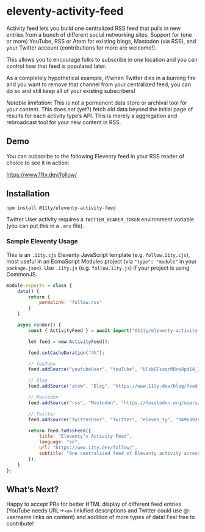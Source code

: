 # eleventy-activity-feed

Activity feed lets you build one centralized RSS feed that pulls in new entries from a bunch of different social networking sites. Support for (one or more) YouTube, RSS or Atom for existing blogs, Mastodon (via RSS), and your Twitter account (contributions for more are welcome!).

This allows you to encourage folks to subscribe in *one* location and you can control how that feed is populated later.

As a completely hypothetical example, if/when Twitter dies in a burning fire and you want to remove that channel from your centralized feed, you can do so and still keep all of your existing subscribers!

_Notable limitation:_ This is not a permanent data store or archival tool for your content. This does _not_ (yet?) fetch old data beyond the initial page of results for each activity type’s API. This is merely a aggregation and rebroadcast tool for your new content in RSS.

## Demo

You can subscribe to the following Eleventy feed in your RSS reader of choice to see it in action:

https://www.11ty.dev/follow/

## Installation

```
npm install @11ty/eleventy-activity-feed
```

Twitter User activity requires a `TWITTER_BEARER_TOKEN` environment variable (you can put this in a `.env` file).

<!-- // npm packages published
// github releases and activity
// todo historical duration -->

### Sample Eleventy Usage

This is an `.11ty.cjs` Eleventy JavaScript template (e.g. `follow.11ty.cjs`), most useful in an EcmaScript Modules project (via `"type": "module"` in your `package.json`). Use `.11ty.js` (e.g. `follow.11ty.js`) if your project is using CommonJS.

```js
module.exports = class {
	data() {
		return {
			permalink: "follow.rss"
		}
	}

	async render() {
		const { ActivityFeed } = await import("@11ty/eleventy-activity-feed");

		let feed = new ActivityFeed();

		feed.setCacheDuration("4h");

		// YouTube
		feed.addSource("youtubeUser", "YouTube", "UCskGTioqrMBcw8pd14_334A");

		// Blog
		feed.addSource("atom", "Blog", "https://www.11ty.dev/blog/feed.xml");

		// Mastodon
		feed.addSource("rss", "Mastodon", "https://fosstodon.org/users/eleventy.rss");

		// Twitter
		feed.addSource("twitterUser", "Twitter", "eleven_ty", "949639269433380864");

		return feed.toRssFeed({
			title: "Eleventy’s Activity Feed",
			language: "en",
			url: "https://www.11ty.dev/follow/",
			subtitle: "One centralized feed of Eleventy activity across the web.",
		});
	}
};
```

## What’s Next?

Happy to accept PRs for better HTML display of different feed entries (YouTube needs URL->`<a>` linkified descriptions and Twitter could use @-username links on content) and addition of more types of data! Feel free to contribute!